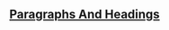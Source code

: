 <!-- 8. Paragraphs And Headings -->
<section
  id="paragraphs-and-headings"
  aria-labelledby="paragraphs-and-headings"
  data-item="8. Paragraphs & Headings"
>
  <h2><a href="#paragraphs-and-headings">Paragraphs And Headings</a></h2>


</section>